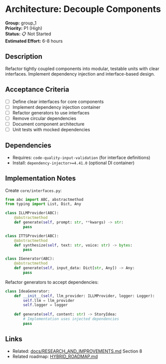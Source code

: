 # Architecture: Decouple Components

**Group:** group_1  
**Priority:** P1 (High)  
**Status:** 📋 Not Started  
**Estimated Effort:** 6-8 hours  

## Description

Refactor tightly coupled components into modular, testable units with clear interfaces. Implement dependency injection and interface-based design.

## Acceptance Criteria

- [ ] Define clear interfaces for core components
- [ ] Implement dependency injection container
- [ ] Refactor generators to use interfaces
- [ ] Remove circular dependencies
- [ ] Document component architecture
- [ ] Unit tests with mocked dependencies

## Dependencies

- Requires: `code-quality-input-validation` (for interface definitions)
- Install: `dependency-injector>=4.41.0` (optional DI container)

## Implementation Notes

Create `core/interfaces.py`:

```python
from abc import ABC, abstractmethod
from typing import List, Dict, Any

class ILLMProvider(ABC):
    @abstractmethod
    def generate(self, prompt: str, **kwargs) -> str:
        pass

class ITTSProvider(ABC):
    @abstractmethod
    def synthesize(self, text: str, voice: str) -> bytes:
        pass

class IGenerator(ABC):
    @abstractmethod
    def generate(self, input_data: Dict[str, Any]) -> Any:
        pass
```

Refactor generators to accept dependencies:

```python
class IdeaGenerator:
    def __init__(self, llm_provider: ILLMProvider, logger: Logger):
        self.llm = llm_provider
        self.logger = logger
    
    def generate(self, content: str) -> StoryIdea:
        # Implementation uses injected dependencies
        pass
```

## Links

- Related: [docs/RESEARCH_AND_IMPROVEMENTS.md](../../../docs/RESEARCH_AND_IMPROVEMENTS.md) Section 8
- Related roadmap: [HYBRID_ROADMAP.md](../../../docs/roadmaps/HYBRID_ROADMAP.md)
